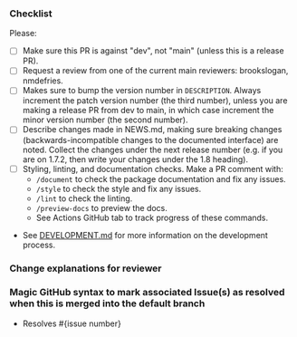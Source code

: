 ### Checklist

Please:

- [ ] Make sure this PR is against "dev", not "main" (unless this is a release
      PR).
- [ ] Request a review from one of the current main reviewers:
      brookslogan, nmdefries.
- [ ] Makes sure to bump the version number in `DESCRIPTION`. Always increment
      the patch version number (the third number), unless you are making a
      release PR from dev to main, in which case increment the minor version
      number (the second number).
- [ ] Describe changes made in NEWS.md, making sure breaking changes
      (backwards-incompatible changes to the documented interface) are noted.
      Collect the changes under the next release number (e.g. if you are on
      1.7.2, then write your changes under the 1.8 heading).
- [ ] Styling, linting, and documentation checks. Make a PR comment with:
  - `/document` to check the package documentation and fix any issues.
  - `/style` to check the style and fix any issues.
  - `/lint` to check the linting.
  - `/preview-docs` to preview the docs.
  - See Actions GitHub tab to track progress of these commands.
- See [DEVELOPMENT.md](DEVELOPMENT.md) for more information on the development
  process.

### Change explanations for reviewer

### Magic GitHub syntax to mark associated Issue(s) as resolved when this is merged into the default branch

- Resolves #{issue number}
